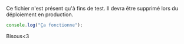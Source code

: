 Ce fichier n'est présent qu'à fins de test.
Il devra être supprimé lors du déploiement en production.

```javascript
console.log("Ça fonctionne");
```

Bisous<3